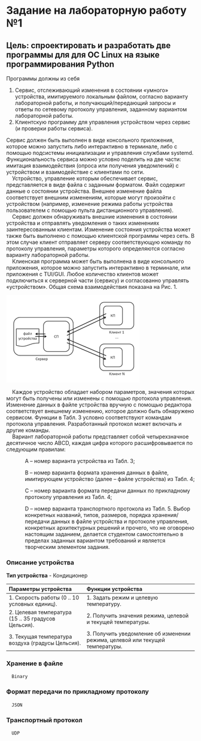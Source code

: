 # Задание на лабораторную работу №1

## Цель: спроектировать и разработать две программы для для ОС Linux на языке программирования Python
Программы должны из себя 
   1. Сервис, отслеживающий изменения в состоянии «умного» устройства, имитируемого
      локальным файлом, согласно варианту лабораторной работы, и
      получающий/передающий запросы и ответы по сетевому протоколу управления,
      заданному вариантом лабораторной работы.
   2. Клиентскую программу для управления устройством через сервис (и проверки работы
      сервиса).


Сервис должен быть выполнен в виде консольного приложения, которое можно
запустить либо интерактивно в терминале, либо с помощью подсистемы инициализации и
управления службами systemd. Функциональность сервиса можно условно поделить на две
части: имитация взаимодействия (опроса или получения уведомлений) с устройством и
взаимодействие с клиентами по сети.  
&nbsp;&nbsp;&nbsp;&nbsp;Устройство, управление которым обеспечивает сервис, представляется в виде файла с
заданным форматом. Файл содержит данные о состоянии устройства. Внешнее изменение
файла соответствует внешним изменениям, которые могут произойти с устройством
(например, изменение режима работы устройства пользователем с помощью пульта
дистанционного управления).   
&nbsp;&nbsp;&nbsp;&nbsp;Сервис должен обнаруживать внешние изменения в состоянии
устройства и отправлять уведомления о таких изменениях заинтересованным клиентам.
Изменение состояния устройства может также быть выполнено с помощью клиентской
программы через сеть. В этом случае клиент отправляет серверу соответствующую команду
по протоколу управления, параметры которого определяются согласно варианту
лабораторной работы.  
&nbsp;&nbsp;&nbsp;&nbsp;Клиенская программа может быть выполнена в виде консольного приложения,
которое можно запустить интерактивно в терминале, или приложения с TUI/GUI. Любое
количество клиентов может подключиться к серверной части (сервису) и согласованно
управлять «устройством». Общая схема взаимодействия показана на Рис. 1.

![img.png](img.png) 


&nbsp;&nbsp;&nbsp;&nbsp;Каждое устройство обладает набором параметров, значения которых могут быть
получены или изменены с помощью протокола управления. Изменение данных в файле
устройства вручную с помощью редактора соответствует внешнему изменению, которое
должно быть обнаружено сервисом. Функции в Табл. 3 условно соответствуют командам
протокола управления. Разработанный протокол может включать и другие команды.  
&nbsp;&nbsp;&nbsp;&nbsp;Вариант лабораторной работы представляет собой четырехзначное десятичное число
ABCD, каждая цифра которого расшифровывается по следующим правилам:
<div style="margin-left: 50px">
A – номер варианта устройства из Табл. 3;  

B – номер варианта формата хранения данных в файле, имитирующем устройство (далее –
файле устройства) из Табл. 4;

С – номер варианта формата передачи данных по прикладному протоколу управления из
Табл. 4;

D – номер варианта транспортного протокола из Табл. 5.
Выбор конкретных названий, типов, размеров, порядка хранения/передачи данных в
файле устройства и протоколе управления, конкретных архитектурных решений и прочего,
что не оговорено настоящим заданием, делается студентом самостоятельно в пределах
заданных вариантом требований и является творческим элементом задания.  
</div>

### Описание устройства
**Тип устройства** - Кондиционер

| Параметры устройства                                | Функции устройства                                                            |
|:----------------------------------------------------|:------------------------------------------------------------------------------|
| 1. Скорость работы (0 .. 10 условных единиц).       | 1. Задать режим и целевую температуру.                                        |
| 2. Целевая температура (15 .. 35 градусов Цельсия). | 2. Получить значения режима, целевой и текущей температуры.                   |  
| 3. Текущая температура воздуха (градусы Цельсия).   | 3. Получить уведомление об изменении режима, целевой или текущей температуры. | 

### Хранение в файле
      Binary

### Формат передачи по прикладному протоколу
      JSON

### Транспортный протокол
      UDP

